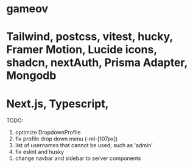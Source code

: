 # gameov

# Tailwind, postcss, vitest, hucky, Framer Motion, Lucide icons, shadcn, nextAuth, Prisma Adapter, Mongodb
# Next.js, Typescript, 


TODO:
1) optimize DropdownProfile
2) fix profile drop down menu (-ml-[107px]) 
3) list of usernames that cannot be used, such as 'admin'
4) fix eslint and husky
5) change navbar and sidebar to server components